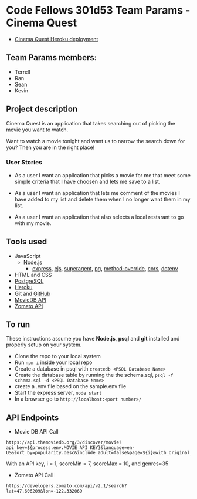 # Code Fellows 301d53 Team Params - Cinema Quest

- [Cinema Quest Heroku deployment](https://cinema-quest.herokuapp.com/)

## Team Params members:
- Terrell
- Ran
- Sean
- Kevin

## Project description
Cinema Quest is an application that takes searching out of picking the movie you want to watch.  

Want to watch a movie tonight and want us to narrow the search down for you? Then you are in the right place!

### User Stories

* As a user I want an application that picks a movie for me that meet some simple criteria that I have choosen and lets me save to a list.

* As a user I want an application that lets me comment of the movies I have added to my list and delete them when I no longer want them in my list.

* As a user I want an application that also selects a local restarant to go with my movie.

## Tools used
- JavaScript
  - [Node.js](https://nodejs.org/en/)
    - [express](https://www.npmjs.com/package/express), [ejs](https://www.npmjs.com/package/ejs), [superagent](https://www.npmjs.com/package/superagent), [pg](https://www.npmjs.com/package/pg), [method-override](https://www.npmjs.com/package/method-override), [cors](https://www.npmjs.com/package/cors), [dotenv](https://www.npmjs.com/package/dotenv)
- HTML and CSS
- [PostgreSQL](https://www.postgresql.org/)
- [Heroku](https://www.heroku.com/home)
- Git and [GitHub](https://github.com/)
- [MovieDB API](https://developers.themoviedb.org/3/getting-started/introduction)
- [Zomato API](https://developers.zomato.com/api)

## To run
These instructions assume you have **Node.js**, **psql** and **git** installed and properly setup on your system.
- Clone the repo to your local system
- Run `npm i` inside your local repo 
- Create a database in psql with `createdb <PSQL Database Name>`
- Create the database table by running the the schema.sql, `psql -f schema.sql -d <PSQL Database Name>`
- create a .env file based on the sample.env file
- Start the express server, `node start`
- In a browser go to `http://localhost:<port number>/`

## API Endpoints

- Movie DB API Call
```
https://api.themoviedb.org/3/discover/movie?api_key=${process.env.MOVIE_API_KEY}&language=en-US&sort_by=popularity.desc&include_adult=false&page=${i}&with_original_language=en&vote_average.gte=${req.body.scoreMin}&vote_average.lte=${req.body.scoreMax}&vote_count.gte=150&with_genres=genres
```

With an API key, i = 1, scoreMin = 7, scoreMax = 10, and genres=35

- Zomato API Call
```
https://developers.zomato.com/api/v2.1/search?lat=47.606209&lon=-122.332069
```

